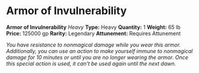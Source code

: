 # Armor of Invulnerability

**Armor of Invulnerability**
_Heavy_
**Type:** Heavy
**Quantity:** 1
**Weight:** 65 lb
**Price:** 125000 gp
**Rarity:** Legendary
**Attunement:** Requires Attunement

*You have resistance to nonmagical damage while you wear this armor. Additionally, you can use an action to make yourself immune to nonmagical damage for 10 minutes or until you are no longer wearing the armor. Once this special action is used, it can't be used again until the next dawn.*